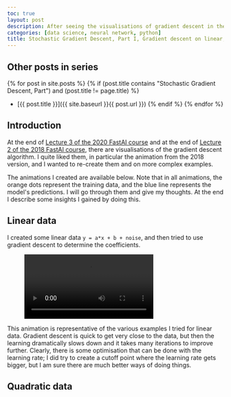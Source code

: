 ```yaml
---
toc: true
layout: post
description: After seeing the visualisations of gradient descent in the FastAI course, I thought I'd try to create my own. I start by looking at gradient descent applied to linear, quadratic and sinusoidal data. 
categories: [data science, neural network, python]
title: Stochastic Gradient Descent, Part I, Gradient descent on linear, quadratic and sinusoidal data
---
```

## Other posts in series
{% for post in site.posts %}
{% if (post.title contains "Stochastic Gradient Descent, Part") and (post.title != page.title) %}
* [{{ post.title }}]({{ site.baseurl }}{{ post.url }})
{% endif %}
{% endfor %}


## Introduction
At the end of [Lecture 3 of the 2020 FastAI course](https://youtu.be/5L3Ao5KuCC4?t=7244) and at the end of [Lecture 2 of the 2018 FastAI course](https://youtu.be/ccMHJeQU4Qw?t=6394), there are visualisations of the gradient descent algorithm. I quite liked them, in particular the animation from the 2018 version, and I wanted to re-create them and on more complex examples.

The animations I created are available below. Note that in all animations, the orange dots represent the training data, and the blue line represents the model's predictions. I will go through them and give my thoughts. At the end I describe some insights I gained by doing this.

## Linear data
I created some linear data `y = a*x + b + noise`, and then tried to use gradient descent to determine the coefficients.

<figure class="video_container">
  <video controls="true" allowfullscreen="true">
    <source src="{{ site.baseurl }}/images/sgd1_linear_1.mp4" type="video/mp4">
  </video>
</figure>

This animation is representative of the various examples I tried for linear data. Gradient descent is quick to get very close to the data, but then the learning dramatically slows down and it takes many iterations to improve further.  Clearly, there is some optimisation that can be done with the learning rate; I did try to create a cutoff point where the learning rate gets bigger, but I am sure there are much better ways of doing things.

## Quadratic data
